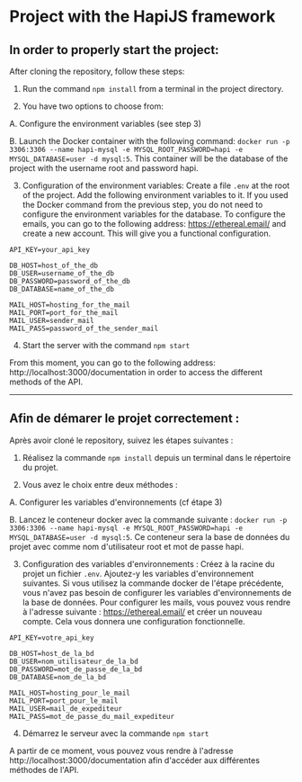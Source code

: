 # Project with the HapiJS framework

## In order to properly start the project:

After cloning the repository, follow these steps:

1. Run the command ```npm install``` from a terminal in the project directory.

2. You have two options to choose from:

A. Configure the environment variables (see step 3)

B. Launch the Docker container with the following command: ```docker run -p 3306:3306 --name hapi-mysql -e MYSQL_ROOT_PASSWORD=hapi -e MYSQL_DATABASE=user -d mysql:5```. This container will be the database of the project with the username root and password hapi.

3. Configuration of the environment variables: Create a file ```.env``` at the root of the project. Add the following environment variables to it. If you used the Docker command from the previous step, you do not need to configure the environment variables for the database.
    To configure the emails, you can go to the following address: https://ethereal.email/ and create a new account. This will give you a functional configuration.

```
API_KEY=your_api_key

DB_HOST=host_of_the_db
DB_USER=username_of_the_db
DB_PASSWORD=password_of_the_db
DB_DATABASE=name_of_the_db

MAIL_HOST=hosting_for_the_mail
MAIL_PORT=port_for_the_mail
MAIL_USER=sender_mail
MAIL_PASS=password_of_the_sender_mail
```

4. Start the server with the command ```npm start```

From this moment, you can go to the following address: http://localhost:3000/documentation in order to access the different methods of the API.

------

## Afin de démarer le projet correctement : 

Après avoir cloné le repository, suivez les étapes suivantes :

1. Réalisez la commande ```npm install``` depuis un terminal dans le répertoire du projet.

2. Vous avez le choix entre deux méthodes :

A. Configurer les variables d'environnements (cf étape 3)

B. Lancez le conteneur docker avec la commande suivante : ```docker run -p 3306:3306 --name hapi-mysql -e MYSQL_ROOT_PASSWORD=hapi -e MYSQL_DATABASE=user -d mysql:5```. Ce conteneur sera la base de données du projet avec comme nom d'utilisateur root et mot de passe hapi.

3. Configuration des variables d'environnements : Créez à la racine du projet un fichier ```.env```. Ajoutez-y les variables d'environnement suivantes. Si vous utilisez la commande docker de l'étape précédente, vous n'avez pas besoin de configurer les variables d'environnements de la base de données.
    Pour configurer les mails, vous pouvez vous rendre à l'adresse suivante : https://ethereal.email/ et créer un nouveau compte. Cela vous donnera une configuration fonctionnelle.

```
API_KEY=votre_api_key

DB_HOST=host_de_la_bd
DB_USER=nom_utilisateur_de_la_bd
DB_PASSWORD=mot_de_passe_de_la_bd
DB_DATABASE=nom_de_la_bd

MAIL_HOST=hosting_pour_le_mail
MAIL_PORT=port_pour_le_mail
MAIL_USER=mail_de_expediteur
MAIL_PASS=mot_de_passe_du_mail_expediteur
```

4. Démarrez le serveur avec la commande ```npm start```

A partir de ce moment, vous pouvez vous rendre à l'adresse http://localhost:3000/documentation afin d'accéder aux différentes méthodes de l'API.
